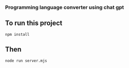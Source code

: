 ### Programming language converter using chat gpt

## To run this project
```
npm install
```
## Then
```
node run server.mjs
